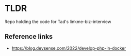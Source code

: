 # TLDR

Repo holding the code for Tad's linkme-biz-interview

## Reference links

- https://blog.devsense.com/2022/develop-php-in-docker